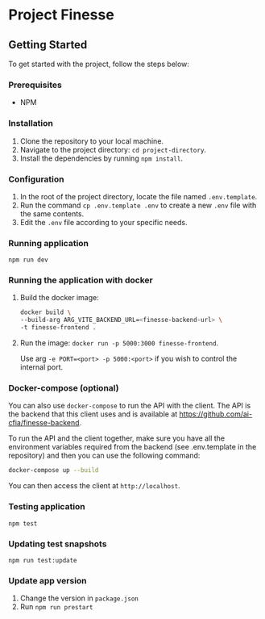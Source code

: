 # Project Finesse

## Getting Started

To get started with the project, follow the steps below:

### Prerequisites

- NPM

### Installation

1. Clone the repository to your local machine.
2. Navigate to the project directory: `cd project-directory`.
3. Install the dependencies by running `npm install`.

### Configuration

1. In the root of the project directory, locate the file named `.env.template`.
2. Run the command `cp .env.template .env` to create a new `.env` file with the
   same contents.
3. Edit the `.env` file according to your specific needs.

### Running application

`npm run dev`

### Running the application with docker

1. Build the docker image:

   ```bash
   docker build \
   --build-arg ARG_VITE_BACKEND_URL=<finesse-backend-url> \
   -t finesse-frontend .
   ```

2. Run the image: `docker run -p 5000:3000 finesse-frontend`.

   Use arg `-e PORT=<port> -p 5000:<port>` if you wish to control the internal
   port.

### Docker-compose (optional)

You can also use `docker-compose` to run the API with the client. The API is the
backend that this client uses and is available at
<https://github.com/ai-cfia/finesse-backend>.

To run the API and the client together, make sure you have all the environment
variables required from the backend (see .env.template in the repository) and
then you can use the following command:

```bash
docker-compose up --build
```

You can then access the client at `http://localhost`.

### Testing application

`npm test`

### Updating test snapshots

`npm run test:update`

### Update app version

1. Change the version in `package.json`
2. Run `npm run prestart`
